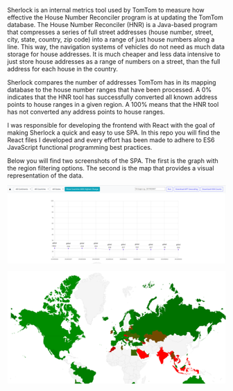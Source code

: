 Sherlock is an internal metrics tool used by TomTom to measure how effective the House Number Reconciler program is at updating the 
TomTom database. The House Number Reconciler (HNR) is a Java-based program that compresses a series of full street addresses 
(house number, street, city, state, country, zip code) into a range of just house numbers along a line. This way, the navigation
systems of vehicles do not need as much data storage for house addresses. It is much cheaper and less data intensive to just
store house addresses as a range of numbers on a street, than the full address for each house in the country.

Sherlock compares the number of addresses TomTom has in its mapping database to the house number ranges that have been processed.
A 0% indicates that the HNR tool has successfully converted all known address points to house ranges in a given region. A 100%
means that the HNR tool has not converted any address points to house ranges.

I was responsible for developing the frontend with React with the goal of making Sherlock a quick and easy to use SPA. In this repo
you will find the React files I developed and every effort has been made to adhere to ES6 JavaScript functional programming
best practices.

Below you will find two screenshots of the SPA. The first is the graph with the region filtering options. The second is the map
that provides a visual representation of the data.

![Alt text](sherlockgraph.png)

![Alt text](sherlockmap.png)
